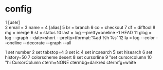 # config

  1 [user]                                                                      
  2     email =
  3     name =
  4 [alias]
  5     br = branch
  6     co = checkout
  7     df = difftool
  8     mg = merge
  9     st = status
 10     last = log --pretty=oneline -1 HEAD
 11     glog = log --graph --date=short --pretty=tformat:'%ad %h %s'
 12     la = log --color --oneline --decorate --graph --all


  1 set number
  2 set tabstop=4
  3 set ic
  4 set incsearch
  5 set hlsearch
  6 set history=50
  7 colorscheme desert
  8 set cursorline 
  9 "set cursorcolumn
 10 "hi CursorColumn cterm=NONE ctermbg=darkred ctermfg=white             
